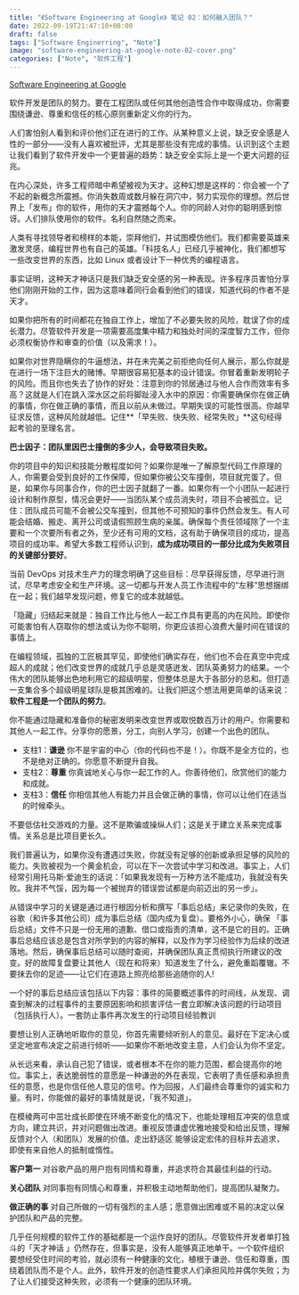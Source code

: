 ```yaml
---
title: "《Software Engineering at Google》 笔记 02：如何融入团队？"
date: 2022-09-19T21:47:10+08:00
draft: false
tags: ["Software Enginerring", "Note"]
image: "software-engineering-at-google-note-02-cover.png"
categories: ["Note", "软件工程"]
---
```


[Software Engineering at Google](https://qiangmzsx.github.io/Software-Engineering-at-Google/#/zh-cn/Chapter-2_How_to_Work_Well_on_Teams/Chapter-2_How_to_Work_Well_on_Teams)

软件开发是团队的努力。要在工程团队或任何其他创造性合作中取得成功，你需要围绕谦逊、尊重和信任的核心原则重新定义你的行为。

人们害怕别人看到和评价他们正在进行的工作。从某种意义上说，缺乏安全感是人性的一部分——没有人喜欢被批评，尤其是那些没有完成的事情。认识到这个主题让我们看到了软件开发中一个更普遍的趋势：缺乏安全实际上是一个更大问题的征兆。

在内心深处，许多工程师暗中希望被视为天才。这种幻想是这样的：你会被一个了不起的新概念所震撼。你消失数周或数月躲在洞穴中，努力实现你的理想。然后世界上「发布」你的软件，用你的天才震撼每个人。你的同龄人对你的聪明感到惊讶。人们排队使用你的软件。名利自然随之而来。

人类有寻找领导者和榜样的本能，崇拜他们，并试图模仿他们。我们都需要英雄来激发灵感，编程世界也有自己的英雄。「科技名人」已经几乎被神化，我们都想写一些改变世界的东西，比如 Linux 或者设计下一种优秀的编程语言。

事实证明，这种天才神话只是我们缺乏安全感的另一种表现。许多程序员害怕分享他们刚刚开始的工作，因为这意味着同行会看到他们的错误，知道代码的作者不是天才。

如果你把所有的时间都花在独自工作上，增加了不必要失败的风险，耽误了你的成长潜力。尽管软件开发是一项需要高度集中精力和独处时间的深度智力工作，但你必须权衡协作和审查的价值（以及需求！）。

如果你对世界隐瞒你的牛逼想法，并在未完美之前拒绝向任何人展示，那么你就是在进行一场下注巨大的赌博。早期很容易犯基本的设计错误。你冒着重新发明轮子的风险。而且你也失去了协作的好处：注意到你的邻居通过与他人合作而效率有多高？这就是人们在跳入深水区之前将脚趾浸入水中的原因：你需要确保你在做正确的事情，你在做正确的事情，而且以前从未做过。早期失误的可能性很高。你越早征求反馈，这种风险就越低。记住**「早失败、快失败、经常失败」**这句经得起考验的至理名言。 

**巴士因子：团队里因巴士撞倒的多少人，会导致项目失败。**

你的项目中的知识和技能分散程度如何？如果你是唯一了解原型代码工作原理的人，你需要会受到良好的工作保障，但如果你被公交车撞倒，项目就完蛋了。但是，如果你与同事合作，你的巴士因子就翻了一番。如果你有一个小团队一起进行设计和制作原型，情况会更好——当团队某个成员消失时，项目不会被孤立。记住：团队成员可能不会被公交车撞到，但其他不可预知的事件仍然会发生。有人可能会结婚、搬走、离开公司或请假照顾生病的亲属。确保每个责任领域除了一个主要和一个次要所有者之外，至少还有可用的文档，这有助于确保项目的成功，提高项目的成功率。希望大多数工程师认识到，**成为成功项目的一部分比成为失败项目的关键部分要好**。 

当前 DevOps 对技术生产力的理念明确了这些目标：尽早获得反馈，尽早进行测试，尽早考虑安全和生产环境。这一切都与开发人员工作流程中的“左移”思想捆绑在一起；我们越早发现问题，修复它的成本就越低。 

「隐藏」归结起来就是：独自工作比与他人一起工作具有更高的内在风险。即使你可能害怕有人窃取你的想法或认为你不聪明，你更应该担心浪费大量时间在错误的事情上。

在编程领域，孤独的工匠极其罕见，即使他们确实存在，他们也不会在真空中完成超人的成就；他们改变世界的成就几乎总是灵感迸发、团队英勇努力的结果。一个伟大的团队能够出色地利用它的超级明星，但整体总是大于各部分的总和。但打造一支集合多个超级明星球队是极其困难的。让我们把这个想法用更简单的话来说：**软件工程是一个团队的努力**。 

你不能通过隐藏和准备你的秘密发明来改变世界或取悦数百万计的用户。你需要和其他人一起工作。分享你的愿景，分工，向别人学习，创建一个出色的团队。 

- 支柱1：**谦逊** 你不是宇宙的中心（你的代码也不是！）。你既不是全方位的，也不是绝对正确的。你愿意不断提升自我。
- 支柱2：**尊重** 你真诚地关心与你一起工作的人。你善待他们，欣赏他们的能力和成就。
- 支柱3：**信任** 你相信其他人有能力并且会做正确的事情，你可以让他们在适当的时候牵头。

不要低估社交游戏的力量。这不是欺骗或操纵人们；这是关于建立关系来完成事情。关系总是比项目更长久。

我们普遍认为，如果你没有遭遇过失败，你就没有足够的创新或承担足够的风险的能力。失败被视为一个黄金机会，可以在下一次尝试中学习和改进。事实上，人们经常引用托马斯·爱迪生的话说：「如果我发现有一万种方法不能成功，我就没有失败。我并不气馁，因为每一个被抛弃的错误尝试都是向前迈出的另一步」。 

从错误中学习的关键是通过进行根因分析和撰写「事后总结」来记录你的失败，在谷歌（和许多其他公司）成为事后总结（国内成为复盘）。要格外小心，确保 「事后总结」文件不只是一份无用的道歉、借口或指责的清单，这不是它的目的。正确事后总结应该总是包含对所学到的内容的解释，以及作为学习经验作为后续的改进落地。然后，确保事后总结可以随时查阅，并确保团队真正贯彻执行所建议的改变。好的故障复盘要让其他人（现在和将来）知道发生了什么，避免重蹈覆辙。不要抹去你的足迹——让它们在道路上照亮给那些追随你的人!

一个好的事后总结应该包括以下内容：事件的简要概述事件的时间线，从发现、调查到解决的过程事件的主要原因影响和损害评估一套立即解决该问题的行动项目（包括执行人）。一套防止事件再次发生的行动项目经验教训

要想让别人正确地听取你的意见，你首先需要倾听别人的意见。最好在下定决心或坚定地宣布决定之前进行倾听——如果你不断地改变主意，人们会认为你不坚定。 

从长远来看，承认自己犯了错误，或者根本不在你的能力范围，都会提高你的地位。事实上，表达脆弱性的意愿是一种谦逊的外在表现，它表明了责任感和承担责任的意愿，也是你信任他人意见的信号。作为回报，人们最终会尊重你的诚实和力量。有时，你能做的最好的事情就是说，「我不知道」。

在模棱两可中茁壮成长即使在环境不断变化的情况下，也能处理相互冲突的信息或方向，建立共识，并对问题做出改进。重视反馈谦虚优雅地接受和给出反馈，理解反馈对个人（和团队）发展的价值。走出舒适区 能够设定宏伟的目标并去追求，即使有来自他人的抵制或惰性。

**客户第一** 对谷歌产品的用户抱有同情和尊重，并追求符合其最佳利益的行动。

**关心团队** 对同事抱有同情心和尊重，并积极主动地帮助他们，提高团队凝聚力。

**做正确的事** 对自己所做的一切有强烈的主人感；愿意做出困难或不易的决定以保护团队和产品的完整。

几乎任何规模的软件工作的基础都是一个运作良好的团队。尽管软件开发者单打独斗的「天才神话 」仍然存在，但事实是，没有人能够真正地单干。一个软件组织要想经受住时间的考验，就必须有一种健康的文化，植根于谦逊、信任和尊重，围绕着团队而不是个人。此外，软件开发的创造性要求人们承担风险并偶尔失败；为了让人们接受这种失败，必须有一个健康的团队环境。
